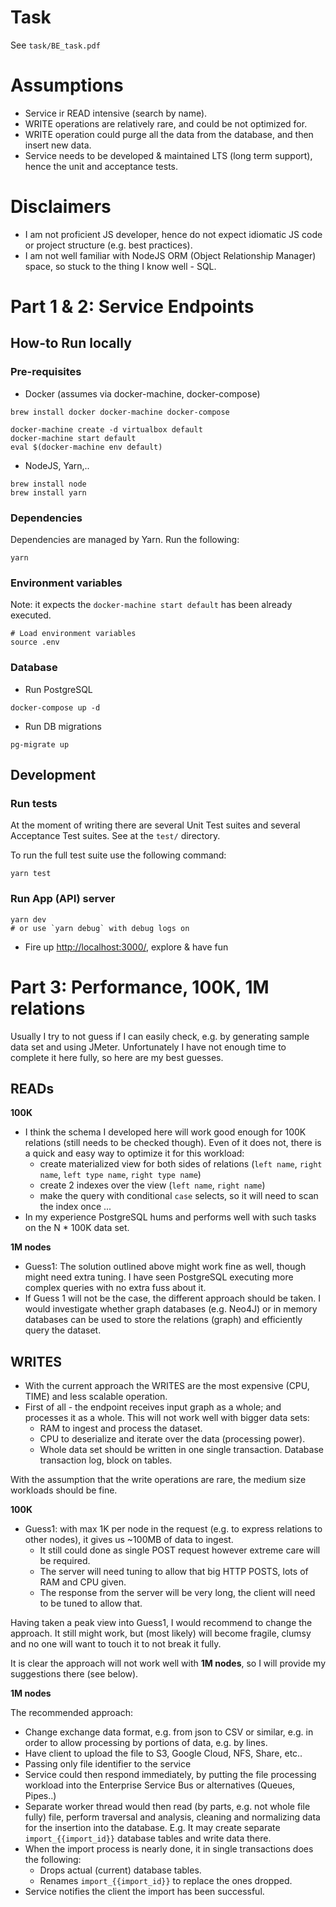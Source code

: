 # Task

See `task/BE_task.pdf`

# Assumptions

* Service ir READ intensive (search by name).
* WRITE operations are relatively rare, and could be not optimized for.
* WRITE operation could purge all the data from the database, and then insert new data.
* Service needs to be developed & maintained LTS (long term support), hence the unit and acceptance tests. 

# Disclaimers

* I am not proficient JS developer, hence do not expect idiomatic JS code or project structure (e.g. best practices).
* I am not well familiar with NodeJS ORM (Object Relationship Manager) space, so stuck to the thing I know well - SQL.

# Part 1 & 2: Service Endpoints

## How-to Run locally

### Pre-requisites

* Docker (assumes via docker-machine, docker-compose)
```
brew install docker docker-machine docker-compose

docker-machine create -d virtualbox default
docker-machine start default
eval $(docker-machine env default)
```
* NodeJS, Yarn,.. 

```
brew install node
brew install yarn
```

### Dependencies

Dependencies are managed by Yarn.
Run the following:
```
yarn
```

### Environment variables

Note: it expects the `docker-machine start default` has been already executed.
```
# Load environment variables
source .env
```

### Database

* Run PostgreSQL

```
docker-compose up -d
``` 

* Run DB migrations

```
pg-migrate up
```

## Development

### Run tests

At the moment of writing there are several Unit Test suites and several Acceptance Test suites.
See at the `test/` directory.

To run the full test suite use the following command:
```
yarn test
```

### Run App (API) server

```
yarn dev
# or use `yarn debug` with debug logs on
```

* Fire up [http://localhost:3000/](http://localhost:3000/), explore & have fun

# Part 3: Performance, 100K, 1M relations

Usually I try to not guess if I can easily check, e.g. by generating sample data set and using JMeter.
Unfortunately I have not enough time to complete it here fully, so here are my best guesses.

## READs

**100K**

* I think the schema I developed here will work good enough for 100K relations (still needs to be checked though).
  Even of it does not, there is a quick and easy way to optimize it for this workload:
  * create materialized view for both sides of relations (`left name`, `right name`, `left type name`, `right type name`)
  * create 2 indexes over the view (`left name`, `right name`) 
  * make the query with conditional `case` selects, so it will need to scan the index once
  ...
* In my experience PostgreSQL hums and performs well with such tasks on the N * 100K data set.

**1M nodes**

* Guess1: The solution outlined above might work fine as well, though might need extra tuning. 
  I have seen PostgreSQL executing more complex queries with no extra fuss about it.
* If Guess 1 will not be the case, the different approach should be taken. 
  I would investigate whether graph databases (e.g. Neo4J) or in memory databases can be used 
  to store the relations (graph) and efficiently query the dataset. 

## WRITES

* With the current approach the WRITES are the most expensive (CPU, TIME) and less scalable operation.
* First of all - the endpoint receives input graph as a whole; and processes it as a whole. 
  This will not work well with bigger data sets:
  * RAM to ingest and process the dataset.
  * CPU to deserialize and iterate over the data (processing power).
  * Whole data set should be written in one single transaction. 
    Database transaction log, block on tables.
    
With the assumption that the write operations are rare, the medium size workloads should be fine. 

**100K**

* Guess1: with max 1K per node in the request (e.g. to express relations to other nodes), it gives 
  us ~100MB of data to ingest.
  * It still could done as single POST request however extreme care will be required.
  * The server will need tuning to allow that big HTTP POSTS, lots of RAM and CPU given.
  * The response from the server will be very long, the client will need to be tuned to allow that.
 
Having taken a peak view into Guess1, I would recommend to change the approach. It still might work, 
but (most likely) will become fragile, clumsy and no one will want to touch it to not break it fully.

It is clear the approach will not work well with **1M nodes**, so I will provide my suggestions there (see below).
 
**1M nodes**

The recommended approach:
* Change exchange data format, e.g. from json to CSV or similar, e.g. in order to allow processing by
  portions of data, e.g. by lines. 
* Have client to upload the file to S3, Google Cloud, NFS, Share, etc..
* Passing only file identifier to the service
* Service could then respond immediately, by putting the file processing workload into the 
  Enterprise Service Bus or alternatives (Queues, Pipes..)
* Separate worker thread would then read (by parts, e.g. not whole file fully) file,
  perform traversal and analysis, cleaning and normalizing data for the insertion into the database.
  E.g. It may create separate `import_{{import_id}}` database tables and write data there.
* When the import process is nearly done, it in single transactions does the following:
  * Drops actual (current) database tables. 
  * Renames `import_{{import_id}}` to replace the ones dropped. 
* Service notifies the client the import has been successful.
